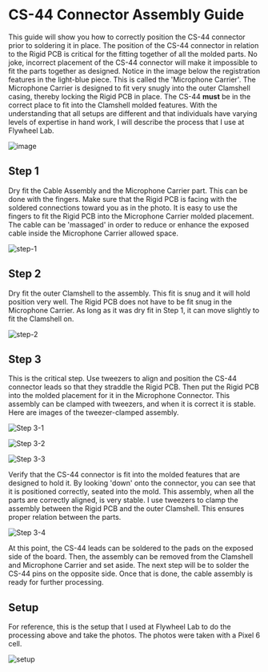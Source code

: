 # CS-44 Connector Assembly Guide

This guide will show you how to correctly position the CS-44 connector prior to soldering it in place. The position of the CS-44 connector in relation to the Rigid PCB is critical for the fitting together of all the molded parts. No joke, incorrect placement of the CS-44 connector will make it impossible to fit the parts together as designed. Notice in the image below the registration features in the light-blue piece. This is called the 'Microphone Carrier'. The Microphone Carrier is designed to fit very snugly into the outer Clamshell casing, thereby locking the Rigid PCB in place. The CS-44 **must** be in the correct place to fit into the Clamshell molded features. With the understanding that all setups are different and that individuals have varying levels of expertise in hand work, I will describe the process that I use at Flywheel Lab.

![image](https://user-images.githubusercontent.com/42774675/122064504-349bb780-cdbf-11eb-9e77-f61c1f49fa9c.png)


## Step 1

Dry fit the Cable Assembly and the Microphone Carrier part. This can be done with the fingers. Make sure that the Rigid PCB is facing with the soldered connections toward you as in the photo. It is easy to use the fingers to fit the Rigid PCB into the Microphone Carrier molded placement. The cable can be 'massaged' in order to reduce or enhance the exposed cable inside the Microphone Carrier allowed space.

![step-1](assets/cable-carrier-dryFit.jpg)

## Step 2

Dry fit the outer Clamshell to the assembly. This fit is snug and it will hold position very well. The Rigid PCB does not have to be fit snug in the Microphone Carrier. As long as it was dry fit in Step 1, it can move slightly to fit the Clamshell on. 

![step-2](assets/cable-carrier-clamshell-dryFit_2.jpg)

## Step 3

This is the critical step. Use tweezers to align and position the CS-44 connector leads so that they straddle the Rigid PCB. Then put the Rigid PCB into the molded placement for it in the Microphone Connector. This assembly can be clamped with tweezers, and when it is correct it is stable. Here are images of the tweezer-clamped assembly.

![Step 3-1](assets/parts-clamped-ready-to-solder_1.jpg)

![Step 3-2](assets/parts-clamped-ready-to-solder_2.jpg)

![Step 3-3](assets/parts-clamped-ready-to-solder_3.jpg)

Verify that the CS-44 connector is fit into the molded features that are designed to hold it. By looking 'down' onto the connector, you can see that it is positioned correctly, seated into the mold. This assembly, when all the parts are correctly aligned, is very stable. I use tweezers to clamp the assembly between the Rigid PCB and the outer Clamshell. This ensures proper relation between the parts.

![Step 3-4](assets/verify-cs44-placement.jpg)

At this point, the CS-44 leads can be soldered to the pads on the exposed side of the board. Then, the assembly can be removed from the Clamshell and Microphone Carrier and set aside. The next step will be to solder the CS-44 pins on the opposite side. Once that is done, the cable assembly is ready for further processing.

## Setup

For reference, this is the setup that I used at Flywheel Lab to do the processing above and take the photos.
The photos were taken with a Pixel 6 cell.

![setup](assets/setup.jpg)



